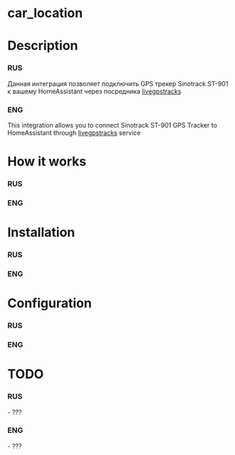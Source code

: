# car_location

<h1>Description</h1>
<h3>RUS</h3>
<p>Данная интеграция позволяет подключить GPS трекер Sinotrack ST-901 к вашему HomeAssistant через посредника <a href='https://livegpstracks.com/'>livegpstracks</a></p>
<h3>ENG</h3>
<p>This integration allows you to connect Sinotrack ST-901 GPS Tracker to HomeAssistant through <a href='https://livegpstracks.com/'>livegpstracks</a> service</p>

<h1>How it works</h1>
<h3>RUS</h3>
<p></p>
<h3>ENG</h3>
<p></p>

<h1>Installation</h1>
<h3>RUS</h3>
<p></p>
<h3>ENG</h3>
<p></p>

<h1>Configuration</h1>
<h3>RUS</h3>
<p></p>
<h3>ENG</h3>
<p></p>

<h1>TODO</h1>
<h3>RUS</h3>
<p>- ???</p>
<h3>ENG</h3>
<p>- ???</p>
